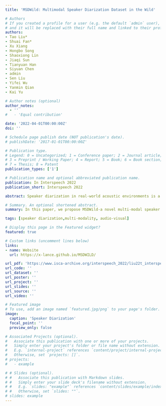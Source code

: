 ```yaml
---
title: 'MSDWild: Multi­modal Speaker Diarization Dataset in the Wild'

# Authors
# If you created a profile for a user (e.g. the default `admin` user), write the username (folder name) here
# and it will be replaced with their full name and linked to their profile.
authors:
- Tao Liu*
- Shuai Fan*
- Xu Xiang 
- Hongbo Song 
- Shaoxiong Lin
- Jiaqi Sun 
- Tianyuan Han 
- Siyuan Chen 
- admin
- Sen Liu 
- Yifei Wu 
- Yanmin Qian 
- Kai Yu

# Author notes (optional)
author_notes:
  - ''
#   - 'Equal contribution'

date: '2022-04-01T00:00:00Z'
doi: ''

# Schedule page publish date (NOT publication's date).
# publishDate: '2017-01-01T00:00:00Z'

# Publication type.
# Legend: 0 = Uncategorized; 1 = Conference paper; 2 = Journal article;
# 3 = Preprint / Working Paper; 4 = Report; 5 = Book; 6 = Book section;
# 7 = Thesis; 8 = Patent
publication_types: ['1']

# Publication name and optional abbreviated publication name.
publication: In Interspeech 2022
publication_short: Interspeech 2022

abstract: Speaker diarization in real-world acoustic environments is a challenging task of increasing interest from both academia and industry. Although it has been widely accepted that incorporating visual information benefits audio processing tasks such as speech recognition, there is currently no fully released dataset that can be used for benchmarking multi-modal speaker diarization performance in real-world environments. In this paper, we release MSDWild, a benchmark dataset for multi-modal speaker diarization in the wild. The dataset is collected from public videos, covering rich real-world scenarios and languages. All video clips are naturally shot videos without overediting such as lens switching. Audio and video are both released. In particular, MSDWild has a large portion of the naturally overlapped speech, forming an excellent testbed for cocktail-party problem research. Furthermore, we also conduct baseline experiments on the dataset using audio-only, visual-only, and audio-visual speaker diarization.

# Summary. An optional shortened abstract.
summary: In this paper, we propose MSDWild-a novel multi-modal speaker diarization dataset in the wild. The dataset contains spontaneously daily conversations on ‘unconstrained’ condi- tions. We also test several baseline methods for speaker diariza- tion. 

tags: [speaker diarization,multi-modality, audio-visual]

# Display this page in the Featured widget?
featured: true

# Custom links (uncomment lines below)
links:
- name: Website
  url: https://x-lance.github.io/MSDWILD/

url_pdf: 'https://www.isca-archive.org/interspeech_2022/liu22t_interspeech.pdf'
url_code: ''
url_dataset: ''
url_poster: ''
url_project: ''
url_slides: ''
url_source: ''
url_video: ''

# Featured image
# To use, add an image named `featured.jpg/png` to your page's folder.
image:
  caption: 'Speaker Diarization'
  focal_point: ''
  preview_only: false

# Associated Projects (optional).
#   Associate this publication with one or more of your projects.
#   Simply enter your project's folder or file name without extension.
#   E.g. `internal-project` references `content/project/internal-project/index.md`.
#   Otherwise, set `projects: []`.
# projects:
#   - example

# # Slides (optional).
# #   Associate this publication with Markdown slides.
# #   Simply enter your slide deck's filename without extension.
# #   E.g. `slides: "example"` references `content/slides/example/index.md`.
# #   Otherwise, set `slides: ""`.
# slides: example
---
```


<!-- {{% callout note %}}
Click the _Cite_ button above to demo the feature to enable visitors to import publication metadata into their reference management software.
{{% /callout %}}

{{% callout note %}}
Create your slides in Markdown - click the _Slides_ button to check out the example.
{{% /callout %}}

Supplementary notes can be added here, including [code, math, and images](https://wowchemy.com/docs/writing-markdown-latex/). -->
